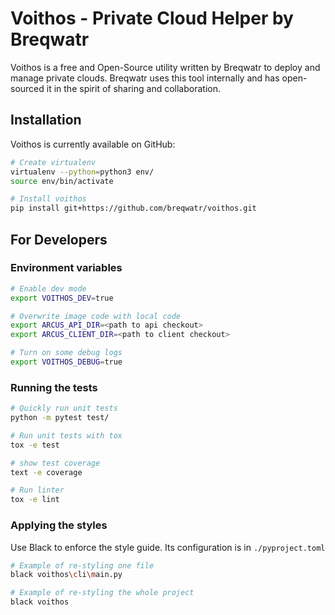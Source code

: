 # Voithos - Private Cloud Helper by Breqwatr

Voithos is a free and Open-Source utility written by Breqwatr to deploy and
manage private clouds. Breqwatr uses this tool internally and has open-sourced
it in the spirit of sharing and collaboration.


## Installation

Voithos is currently available on GitHub:

```bash
# Create virtualenv
virtualenv --python=python3 env/
source env/bin/activate

# Install voithos
pip install git+https://github.com/breqwatr/voithos.git
```



## For Developers

### Environment variables

```bash
# Enable dev mode
export VOITHOS_DEV=true

# Overwrite image code with local code
export ARCUS_API_DIR=<path to api checkout>
export ARCUS_CLIENT_DIR=<path to client checkout>

# Turn on some debug logs
export VOITHOS_DEBUG=true
```

### Running the tests

```bash
# Quickly run unit tests
python -m pytest test/

# Run unit tests with tox
tox -e test

# show test coverage
text -e coverage

# Run linter
tox -e lint
```

### Applying the styles

Use Black to enforce the style guide. Its configuration is in `./pyproject.toml`

```bash
# Example of re-styling one file
black voithos\cli\main.py

# Example of re-styling the whole project
black voithos
```
